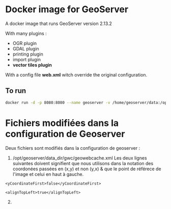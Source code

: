 # Docker image for GeoServer

A docker image that runs GeoServer version 2.13.2 

With many plugins :
* OGR plugin
* GDAL plugin
* printing plugin
* import plugin
* **vector tiles plugin**

With a config file **web.xml** witch override the original configuration. 

## To run

```bash
docker run -d -p 8080:8080 --name geoserver -v /home/geoserver/data:/opt/geoserver/data_dir mbaussier/inao_geoserver
```

# Fichiers modifiées dans la configuration de Geoserver

Deux fichiers sont modifiés dans la configuration de geoserver : 
1. /opt/geoserver/data_dir/gwc/geowebcache.xml 
Les deux lignes suivantes doivent signifient que nous utilisons dans la notation des coordonées passées en (x,y) et non (y,x) & que le point de référece de l'image et celui en haut à gauche.

`<yCoordinateFirst>false</yCoordinateFirst> `

`<alignTopLeft>true</alignTopLeft>`

2. 
